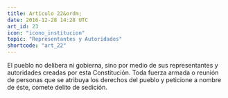 ```yaml
---
title: Artículo 22&ordm;
date: 2016-12-28 14:28 UTC
art_id: 23
icon: "icono_institucion"
topic: "Representantes y Autoridades"
shortcode: "art_22"
---
```


El pueblo no delibera ni gobierna, sino por medio de sus representantes y autoridades creadas por esta Constitución. Toda fuerza armada o reunión de personas que se atribuya los derechos del pueblo y peticione a nombre de éste, comete delito de sedición.
